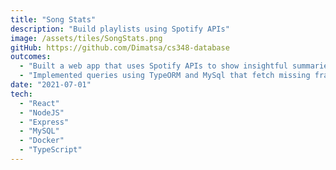 ```yaml
---
title: "Song Stats"
description: "Build playlists using Spotify APIs"
image: /assets/tiles/SongStats.png
gitHub: https://github.com/Dimatsa/cs348-database
outcomes:
  - "Built a web app that uses Spotify APIs to show insightful summaries about songs and artists."
  - "Implemented queries using TypeORM and MySql that fetch missing fragments of data from Spotify when necessary."
date: "2021-07-01"
tech:
  - "React"
  - "NodeJS"
  - "Express"
  - "MySQL"
  - "Docker"
  - "TypeScript"
---
```

